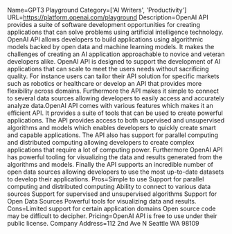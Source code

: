 Name=GPT3 Playground
Category=['AI Writers', 'Productivity']
URL=https://platform.openai.com/playground
Description=OpenAI API provides a suite of software development opportunities for creating applications that can solve problems using artificial intelligence technology. OpenAI API allows developers to build applications using algorithmic models backed by open data and machine learning models. It makes the challenges of creating an AI application approachable to novice and veteran developers alike. OpenAI API is designed to support the development of AI applications that can scale to meet the users needs without sacrificing quality. For instance users can tailor their API solution for specific markets such as robotics or healthcare or develop an API that provides more flexibility across domains. Furthermore the API makes it simple to connect to several data sources allowing developers to easily access and accurately analyze data.OpenAI API comes with various features which makes it an efficient API. It provides a suite of tools that can be used to create powerful applications. The API provides access to both supervised and unsupervised algorithms and models which enables developers to quickly create smart and capable applications. The API also has support for parallel computing and distributed computing allowing developers to create complex applications that require a lot of computing power. Furthermore OpenAI API has powerful tooling for visualizing the data and results generated from the algorithms and models. Finally the API supports an incredible number of open data sources allowing developers to use the most up-to-date datasets to develop their applications.
Pros=Simple to use Support for parallel computing and distributed computing Ability to connect to various data sources Support for supervised and unsupervised algorithms Support for Open Data Sources Powerful tools for visualizing data and results.
Cons=Limited support for certain application domains Open source code may be difficult to decipher.
Pricing=OpenAI API is free to use under their public license.
Company Address=112 2nd Ave N Seattle WA 98109
